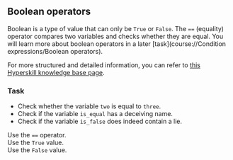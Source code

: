 ## Boolean operators

Boolean is a type of value that can only be `True` or `False`. The `==` (equality) operator 
compares two variables and checks whether they are equal. You will learn more about boolean operators in a later [task](course://Condition expressions/Boolean operators). 

For more structured and detailed information, you can refer to [this Hyperskill knowledge base page](https://hyperskill.org/learn/step/6025?utm_source=jba&utm_medium=jba_courses_links).

### Task
 - Check whether the variable `two` is equal to `three`.
 - Check if the variable `is_equal` has a deceiving name.
 - Check if the variable `is_false` does indeed contain a lie.


<div class='hint'>Use the <code>==</code> operator.</div>

<div class='hint'>Use the <code>True</code> value.</div>

<div class='hint'>Use the <code>False</code> value.</div>
